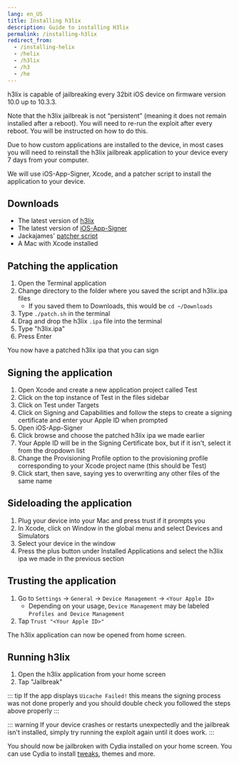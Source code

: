 ```yaml
---
lang: en_US
title: Installing h3lix
description: Guide to installing H3lix
permalink: /installing-h3lix
redirect_from:
  - /installing-helix
  - /helix
  - /h3lix
  - /h3
  - /he
---
```


h3lix is capable of jailbreaking every 32bit iOS device on firmware version 10.0 up to 10.3.3.

Note that the h3lix jailbreak is not “persistent” (meaning it does not remain installed after a reboot). You will need to re-run the exploit after every reboot. You will be instructed on how to do this.

Due to how custom applications are installed to the device, in most cases you will need to reinstall the h3lix jailbreak application to your device every 7 days from your computer.

We will use iOS-App-Signer, Xcode, and a patcher script to install the application to your device.

## Downloads

- The latest version of [h3lix](https://h3lix.tihmstar.net/)
- The latest version of [iOS-App-Signer](https://github.com/DanTheMan827/ios-app-signer/releases)
- Jackajames' [patcher script](https://gist.github.com/jakeajames/b44d8db345769a7149e97f5e155b3d46)
- A Mac with Xcode installed

## Patching the application

1. Open the Terminal application
1. Change directory to the folder where you saved the script and h3lix.ipa files
   - If you saved them to Downloads, this would be `cd ~/Downloads`
1. Type `./patch.sh` in the terminal
1. Drag and drop the h3lix `.ipa` file into the terminal
1. Type "h3lix.ipa"
1. Press Enter

You now have a patched h3lix ipa that you can sign

## Signing the application

1. Open Xcode and create a new application project called Test
1. Click on the top instance of Test in the files sidebar
1. Click on Test under Targets
1. Click on Signing and Capabilities and follow the steps to create a signing certificate and enter your Apple ID when prompted
1. Open iOS-App-Signer
1. Click browse and choose the patched h3lix ipa we made earlier
1. Your Apple ID will be in the Signing Certificate box, but if it isn't, select it from the dropdown list
1. Change the Provisioning Profile option to the provisioning profile corresponding to your Xcode project name (this should be Test)
1. Click start, then save, saying yes to overwriting any other files of the same name

## Sideloading the application

1. Plug your device into your Mac and press trust if it prompts you
2. In Xcode, click on Window in the global menu and select Devices and Simulators
3. Select your device in the window
4. Press the plus button under Installed Applications and select the h3lix ipa we made in the previous section

## Trusting the application

1. Go to `Settings` -> `General` -> `Device Management` -> `<Your Apple ID>`
    - Depending on your usage, `Device Management` may be labeled `Profiles and Device Management`
1. Tap `Trust "<Your Apple ID>"`

The h3lix application can now be opened from home screen.

## Running h3lix

1. Open the h3lix application from your home screen
1. Tap "Jailbreak"

::: tip
If the app displays `Uicache Failed!` this means the signing process was not done properly and you should double check you followed the steps above properly
:::

::: warning
If your device crashes or restarts unexpectedly and the jailbreak isn't installed, simply try running the exploit again until it does work.
:::

You should now be jailbroken with Cydia installed on your home screen. You can use Cydia to install [tweaks](/faq/#what-are-tweaks), themes and more.
